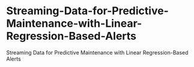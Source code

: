 # Streaming-Data-for-Predictive-Maintenance-with-Linear-Regression-Based-Alerts
Streaming Data for Predictive Maintenance with Linear Regression-Based Alerts
